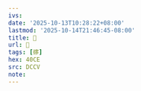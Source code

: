 ```yaml
---
ivs:
date: '2025-10-13T10:28:22+08:00'
lastmod: '2025-10-14T21:46:45-08:00'
title: 􄣽
url: 􄣽
tags: [䃎]
hex: 40CE
src: DCCV
note:
---
```

